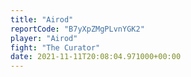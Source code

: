 ```yaml
---
title: "Airod"
reportCode: "B7yXpZMgPLvnYGK2"
player: "Airod"
fight: "The Curator"
date: 2021-11-11T20:08:04.971000+00:00
---
```

